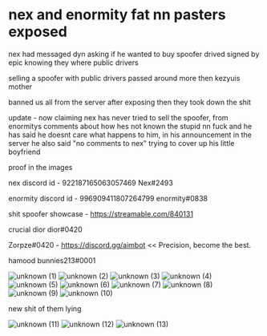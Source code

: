 # nex and enormity fat nn pasters exposed

nex had messaged dyn asking if he wanted to buy spoofer drived signed by epic knowing they where public drivers

selling a spoofer with public drivers passed around more then kezyuis mother

banned us all from the server after exposing then they took down the shit

update - now claiming nex has never tried to sell the spoofer, from enormitys comments about how hes not known the stupid nn fuck and he has said he doesnt care what 
happens to him, in his announcement in the server he also said "no comments to nex" trying to cover up his little boyfriend

proof in the images

nex discord id - 922187165063057469
Nex#2493


enormity discord id - 996909411807264799
enormity#0838


shit spoofer showcase - https://streamable.com/840131


crucial dior dior#0420

Zorpze#0420 - https://discord.gg/aimbot << Precision, become the best.

hamood bunnies213#0001

![unknown (1)](https://user-images.githubusercontent.com/110612389/182857196-bc67a341-01c1-4163-a9d9-02d9d37ec915.png)
![unknown (2)](https://user-images.githubusercontent.com/110612389/182857249-4af24581-5bde-4975-88e5-feba9fd4903d.png)
![unknown (3)](https://user-images.githubusercontent.com/110612389/182857293-1ff08ef9-b30b-4afc-952e-5b787682ecfd.png)
![unknown (4)](https://user-images.githubusercontent.com/110612389/182857337-1bd887e9-7dc9-430f-b298-2b858253bce1.png)
![unknown (5)](https://user-images.githubusercontent.com/110612389/182857366-5cb2d3ca-54e9-4021-be0f-bf41991dc8d8.png)
![unknown (6)](https://user-images.githubusercontent.com/110612389/182857478-62be3307-6700-4d2b-8b12-052dd1617a87.png)
![unknown (7)](https://user-images.githubusercontent.com/110612389/182857484-cbaf2c60-87ec-4b76-bd06-383e06dc1f5f.png)
![unknown (8)](https://user-images.githubusercontent.com/110612389/182857517-48623b27-c59c-42f7-8af9-c379a63ab316.png)
![unknown (9)](https://user-images.githubusercontent.com/110612389/182857560-2d5c20ad-af47-48db-a97e-45811e1269e3.png)
![unknown (10)](https://user-images.githubusercontent.com/110612389/182857655-9c78e59d-bbaf-4918-bd02-1464e826835d.png)

new shit of them lying

![unknown (11)](https://user-images.githubusercontent.com/110612389/182859793-9883172e-b0ca-4fa7-859a-c05671214d51.png)
![unknown (12)](https://user-images.githubusercontent.com/110612389/182859841-dabba0d6-e36f-401a-8d98-2eced635b20e.png)
![unknown (13)](https://user-images.githubusercontent.com/110612389/182859878-8c98706b-fe4c-4abb-a685-08c8baae13f6.png)

